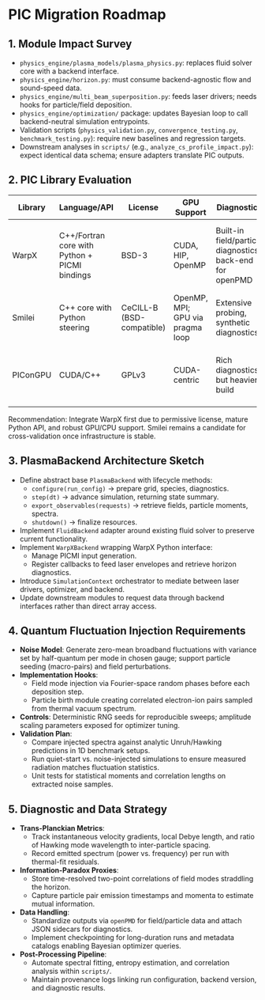 # PIC Migration Roadmap

## 1. Module Impact Survey

- `physics_engine/plasma_models/plasma_physics.py`: replaces fluid solver core with a backend interface.
- `physics_engine/horizon.py`: must consume backend-agnostic flow and sound-speed data.
- `physics_engine/multi_beam_superposition.py`: feeds laser drivers; needs hooks for particle/field deposition.
- `physics_engine/optimization/` package: updates Bayesian loop to call backend-neutral simulation entrypoints.
- Validation scripts (`physics_validation.py`, `convergence_testing.py`, `benchmark_testing.py`): require new baselines and regression targets.
- Downstream analyses in `scripts/` (e.g., `analyze_cs_profile_impact.py`): expect identical data schema; ensure adapters translate PIC outputs.

## 2. PIC Library Evaluation

| Library | Language/API | License | GPU Support | Diagnostics | Notes |
|---------|--------------|---------|-------------|-------------|-------|
| WarpX | C++/Fortran core with Python + PICMI bindings | BSD-3 | CUDA, HIP, OpenMP | Built-in field/particle diagnostics, back-end for openPMD | Strong DOE support, scalable; Python interface simplifies integration.
| Smilei | C++ core with Python steering | CeCILL-B (BSD-compatible) | OpenMP, MPI; GPU via pragma loop | Extensive probing, synthetic diagnostics | Flexible scripting, but GPU acceleration still maturing.
| PIConGPU | CUDA/C++ | GPLv3 | CUDA-centric | Rich diagnostics but heavier build | Requires tighter GPU environment; GPL may complicate redistribution.

Recommendation: Integrate WarpX first due to permissive license, mature Python API, and robust GPU/CPU support. Smilei remains a candidate for cross-validation once infrastructure is stable.

## 3. PlasmaBackend Architecture Sketch

- Define abstract base `PlasmaBackend` with lifecycle methods:
  - `configure(run_config)` → prepare grid, species, diagnostics.
  - `step(dt)` → advance simulation, returning state summary.
  - `export_observables(requests)` → retrieve fields, particle moments, spectra.
  - `shutdown()` → finalize resources.
- Implement `FluidBackend` adapter around existing fluid solver to preserve current functionality.
- Implement `WarpXBackend` wrapping WarpX Python interface:
  - Manage PICMI input generation.
  - Register callbacks to feed laser envelopes and retrieve horizon diagnostics.
- Introduce `SimulationContext` orchestrator to mediate between laser drivers, optimizer, and backend.
- Update downstream modules to request data through backend interfaces rather than direct array access.

## 4. Quantum Fluctuation Injection Requirements

- **Noise Model**: Generate zero-mean broadband fluctuations with variance set by half-quantum per mode in chosen gauge; support particle seeding (macro-pairs) and field perturbations.
- **Implementation Hooks**:
  - Field mode injection via Fourier-space random phases before each deposition step.
  - Particle birth module creating correlated electron-ion pairs sampled from thermal vacuum spectrum.
- **Controls**: Deterministic RNG seeds for reproducible sweeps; amplitude scaling parameters exposed for optimizer tuning.
- **Validation Plan**:
  - Compare injected spectra against analytic Unruh/Hawking predictions in 1D benchmark setups.
  - Run quiet-start vs. noise-injected simulations to ensure measured radiation matches fluctuation statistics.
  - Unit tests for statistical moments and correlation lengths on extracted noise samples.

## 5. Diagnostic and Data Strategy

- **Trans-Planckian Metrics**:
  - Track instantaneous velocity gradients, local Debye length, and ratio of Hawking mode wavelength to inter-particle spacing.
  - Record emitted spectrum (power vs. frequency) per run with thermal-fit residuals.
- **Information-Paradox Proxies**:
  - Store time-resolved two-point correlations of field modes straddling the horizon.
  - Capture particle pair emission timestamps and momenta to estimate mutual information.
- **Data Handling**:
  - Standardize outputs via `openPMD` for field/particle data and attach JSON sidecars for diagnostics.
  - Implement checkpointing for long-duration runs and metadata catalogs enabling Bayesian optimizer queries.
- **Post-Processing Pipeline**:
  - Automate spectral fitting, entropy estimation, and correlation analysis within `scripts/`.
  - Maintain provenance logs linking run configuration, backend version, and diagnostic results.


